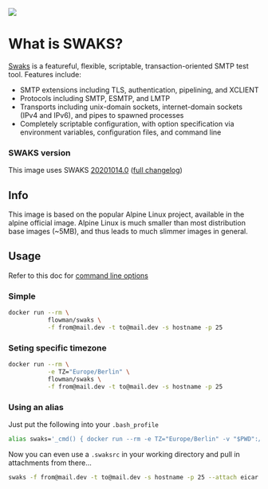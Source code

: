 [![](https://badge.imagelayers.io/flowman/swaks:latest.svg)](https://imagelayers.io/?images=flowman/swaks:latest 'Get your own badge on imagelayers.io')

# What is SWAKS?

 [Swaks](https://www.jetmore.org/john/code/swaks/) is a featureful, flexible, scriptable, transaction-oriented SMTP test tool. Features include:

 - SMTP extensions including TLS, authentication, pipelining, and XCLIENT
 - Protocols including SMTP, ESMTP, and LMTP
 - Transports including unix-domain sockets, internet-domain sockets (IPv4 and IPv6), and pipes to spawned processes
 - Completely scriptable configuration, with option specification via environment variables, configuration files, and command line

### SWAKS version

 This image uses SWAKS [20201014.0](https://www.jetmore.org/john/blog/2020/10/swaks-release-20201014-0-available/) ([full changelog](https://jetmore.org/john/code/swaks/files/swaks-20201014.0/doc/Changes.txt))


## Info

This image is based on the popular Alpine Linux project, available in the alpine official image. Alpine Linux is much smaller than most distribution base images (~5MB), and thus leads to much slimmer images in general.

## Usage

Refer to this doc for [command line options](https://jetmore.org/john/code/swaks/files/swaks-20201014.0/doc/ref.txt)

### Simple

```bash
docker run --rm \
           flowman/swaks \
           -f from@mail.dev -t to@mail.dev -s hostname -p 25
```

### Seting specific timezone

```bash
docker run --rm \
           -e TZ="Europe/Berlin" \
           flowman/swaks \
           -f from@mail.dev -t to@mail.dev -s hostname -p 25
```

### Using an alias

Just put the following into your `.bash_profile`

```bash
alias swaks='_cmd() { docker run --rm -e TZ="Europe/Berlin" -v "$PWD":/root freinet/swaks "$@";}; _cmd'
```

Now you can even use a `.swaksrc` in your working directory and pull in attachments from there...

```bash
swaks -f from@mail.dev -t to@mail.dev -s hostname -p 25 --attach eicar.zip
```
